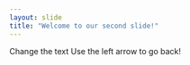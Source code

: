```yaml
---
layout: slide
title: "Welcome to our second slide!"
---
```

Change the text
Use the left arrow to go back!
